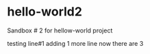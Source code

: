 # hello-world2
Sandbox # 2 for hellow-world project

testing line#1
adding 1 more line
now there are 3

